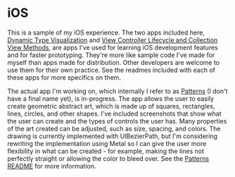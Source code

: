 #  iOS

This is a sample of my iOS experience. The two apps included here, [Dynamic Type Visualization](Dynamic%20Type%20Visualization) and [View Controller Lifecycle and Collection View Methods](View%20Controller%20Lifecyle%20and%20Collection%20View%20Methods), are apps I've used for learning iOS development features and for faster prototyping. They're more like sample code I've made for myself than apps made for distribution. Other developers are welcome to use them for their own practice. See the readmes included with each of these apps for more specifics on them.

The actual app I'm working on, which internally I refer to as [Patterns](Patterns) (I don't have a final name yet), is in-progress. The app allows the user to easily create geometric abstract art, which is made up of squares, rectangles, lines, circles, and other shapes. I've included screenshots that show what the user can create and the types of controls the user has. Many properties of the art created can be adjusted, such as size, spacing, and colors. The drawing is currently implemented with UIBezierPath, but I'm considering rewriting the implementation using Metal so I can give the user more flexibility in what can be created - for example, making the lines not perfectly straight or allowing the color to bleed over. See the [Patterns README](Patterns/README.md) for more information.
